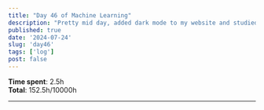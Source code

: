 ```yaml
---
title: "Day 46 of Machine Learning"
description: "Pretty mid day, added dark mode to my website and studied a bit of calculus."
published: true
date: '2024-07-24'
slug: 'day46'
tags: ['log']
post: false
---
```

<script>
    import Image from '$lib/components/Image.svelte';
</script>


**Time spent**: 2.5h<br /> **Total**: 152.5h/10000h
___
